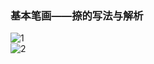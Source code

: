 ﻿---
layout: post
tags: [语文临池]
author: lqq
---

### 基本笔画——捺的写法与解析


![1](https://xintd.github.io/lqq/imgage/lqq/img_4.png)  
![2](https://xintd.github.io/lqq/imgage/lqq/img_5.png)  